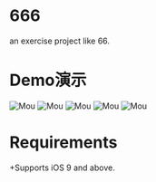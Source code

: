  # 666
an exercise project like 66.
 
# Demo演示
 ![Mou](./readme~resource/1.png)
 ![Mou](./readme~resource/2.png)
 ![Mou](./readme~resource/3.png)
 ![Mou](./readme~resource/4.png)
 ![Mou](./readme~resource/5.png)
# Requirements
+Supports iOS 9 and above.
